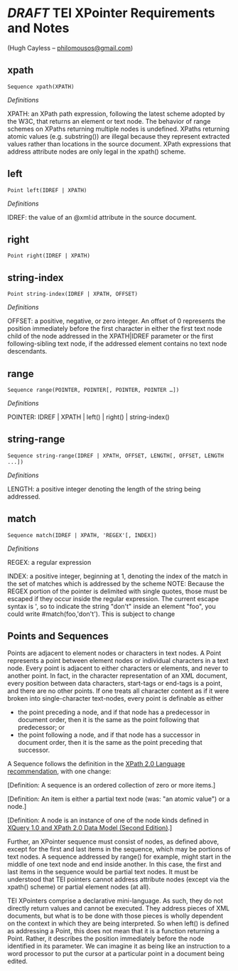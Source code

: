 *DRAFT* TEI XPointer Requirements and Notes
===========================================
(Hugh Cayless – philomousos@gmail.com)

xpath
-----
    Sequence xpath(XPATH)
*Definitions*

XPATH: an XPath path expression, following the latest scheme adopted by the W3C, that returns an element or text node. The behavior of range schemes on XPaths returning multiple nodes is undefined. XPaths returning atomic values (e.g. substring()) are illegal because they represent extracted values rather than locations in the source document. XPath expressions that address attribute nodes are only legal in the xpath() scheme.

left
----
    Point left(IDREF | XPATH)
*Definitions*

IDREF: the value of an @xml:id attribute in the source document.

right
-----
    Point right(IDREF | XPATH)
    
string-index
------------
    Point string-index(IDREF | XPATH, OFFSET)
*Definitions*

OFFSET: a positive, negative, or zero integer. An offset of 0 represents the position immediately before the first character in either the first text node child of the node addressed in the XPATH|IDREF parameter or the first following-sibling text node, if the addressed element contains no text node descendants.

range
-----
    Sequence range(POINTER, POINTER[, POINTER, POINTER …])
*Definitions*

POINTER: IDREF | XPATH | left() | right() | string-index()

string-range
------------
    Sequence string-range(IDREF | XPATH, OFFSET, LENGTH[, OFFSET, LENGTH ...])
*Definitions*

LENGTH: a positive integer denoting the length of the string being addressed.

match
-----
    Sequence match(IDREF | XPATH, 'REGEX'[, INDEX]) 
*Definitions*

REGEX: a regular expression

INDEX: a positive integer, beginning at 1, denoting the index of the match in the set of matches which is addressed by the scheme
NOTE: Because the REGEX portion of the pointer is delimited with single quotes, those must be escaped if they occur inside the regular expression. The current escape syntax is \', so to indicate the string "don't" inside an element "foo", you could write #match(foo,'don\'t'). This is subject to change

Points and Sequences
--------------------
Points are adjacent to element nodes or characters in text nodes. A Point represents a point between element nodes or individual characters in a text node. Every point is adjacent to either characters or elements, and never to another point. In fact, in the character representation of an XML document, every position between data characters, start-tags or end-tags is a point, and there are no other points. If one treats all character content as if it were broken into single-character text-nodes, every point is definable as either

* the point preceding a node, and if that node has a predecessor in document order, then it is the same as the point following that predecessor; or
* the point following a node, and if that node has a successor in document order, then it is the same as the point preceding that successor.


A Sequence follows the definition in the [XPath 2.0 Language recommendation](http://www.w3.org/TR/xpath20/#id-basics), with one change:

\[Definition: A sequence is an ordered collection of zero or more items.\] 

\[Definition: An item is either a partial text node (was: "an atomic value") or a node.\] 

\[Definition: A node is an instance of one of the node kinds defined in [XQuery 1.0 and XPath 2.0 Data Model (Second Edition)](http://www.w3.org/TR/xpath20/#datamodel).\]


Further, an XPointer sequence must consist of nodes, as defined above, except for the first and last items in the sequence, which may be portions of text nodes. A sequence addressed by range() for example, might start in the middle of one text node and end inside another. In this case, the first and last items in the sequence would be partial text nodes. It must be understood that TEI pointers cannot address attribute nodes (except via the xpath() scheme) or partial element nodes (at all). 

TEI XPointers comprise a declarative mini-language. As such, they do not directly return values and cannot be executed. They address pieces of XML documents, but what is to be done with those pieces is wholly dependent on the context in which they are being interpreted. So when left() is defined as addressing a Point, this does not mean that it is a function returning a Point. Rather, it describes the position immediately before the node identified in its parameter. We can imagine it as being like an instruction to a word processor to put the cursor at a particular point in a document being edited.
